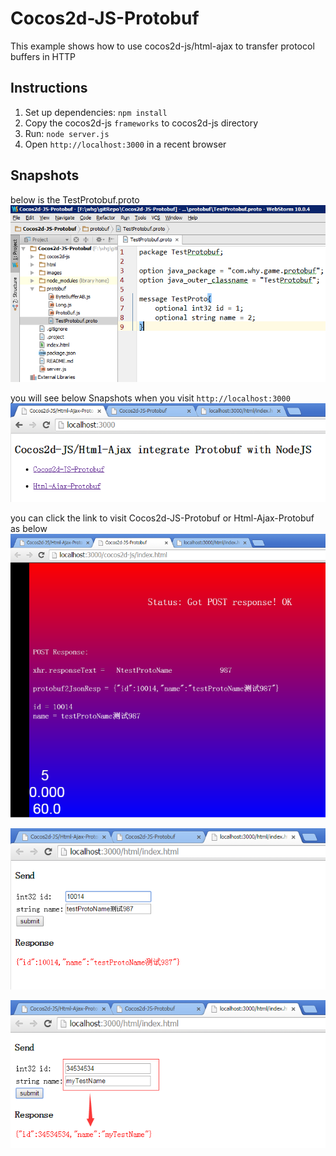 # Cocos2d-JS-Protobuf
This example shows how to use cocos2d-js/html-ajax to transfer protocol buffers in HTTP

## Instructions
1. Set up dependencies: `npm install`
2. Copy the cocos2d-js `frameworks` to cocos2d-js directory
3. Run: `node server.js`
4. Open `http://localhost:3000` in a recent browser

## Snapshots
below is the TestProtobuf.proto
![5](./images/5.png)

you will see below Snapshots when you visit `http://localhost:3000`
![1](./images/1.png)

you can click the link to visit Cocos2d-JS-Protobuf or Html-Ajax-Protobuf as below
![2](./images/2.png)


![3](./images/3.png)


![4](./images/4.png)